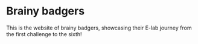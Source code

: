 # Brainy badgers

This is the website of brainy badgers, showcasing their E-lab journey from the first challenge to the sixth!

